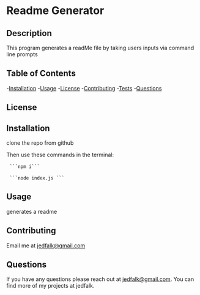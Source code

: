 # Readme Generator
## Description
This program generates a readMe file by taking users inputs via command line prompts

## Table of Contents
-[Installation](#installation)
-[Usage](#usage)
-[License](#license)
-[Contributing](#contributing)
-[Tests](#tests)
-[Questions](#questions)

## License
 

## Installation
clone the repo from github

Then use these commands in the terminal:

<pre> <code>```npm i```</code> </pre>

<pre> <code>```node index.js ```</code> </pre>

## Usage
generates a readme

## Contributing
Email me at jedfalk@gmail.com

## Questions
If you have any questions please reach out at jedfalk@gmail.com. You can find more of my projects at jedfalk.
